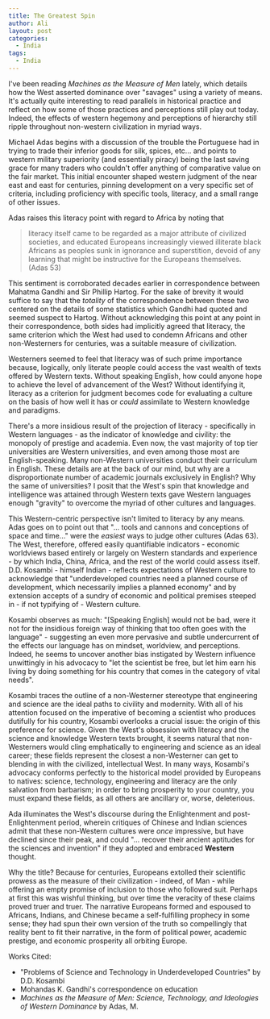 ```yaml
---
title: The Greatest Spin
author: Ali
layout: post
categories:
  - India
tags:
  - India
---
```

I've been reading *Machines as the Measure of Men* lately, which details how the West asserted dominance over "savages" using a variety of means. It's actually quite interesting to read parallels in historical practice and reflect on how some of those practices and perceptions still play out today. Indeed, the effects of western hegemony and perceptions of hierarchy still ripple throughout non-western civilization in myriad ways.

Michael Adas begins with a discussion of the trouble the Portuguese had in trying to trade their inferior goods for silk, spices, etc... and points to western military superiority (and essentially piracy) being the last saving grace for many traders who couldn't offer anything of comparative value on the fair market. This initial encounter shaped western judgment of the near east and east for centuries, pinning development on a very specific set of criteria, including proficiency with specific tools, literacy, and a small range of other issues.

Adas raises this literacy point with regard to Africa by noting that

> literacy itself came to be regarded as a major attribute of civilized societies, and educated Europeans increasingly viewed illiterate black Africans as peoples sunk in ignorance and superstition, devoid of any learning that might be instructive for the Europeans themselves. (Adas 53)

This sentiment is corroborated decades earlier in correspondence between Mahatma Gandhi and Sir Phillip Hartog. For the sake of brevity it would suffice to say that the *totality* of the correspondence between these two centered on the details of some statistics which Gandhi had quoted and seemed suspect to Hartog. Without acknowledging this point at any point in their correspondence, both sides had implicitly agreed that literacy, the same criterion which the West had used to condemn Africans and other non-Westerners for centuries, was a suitable measure of civilization.

Westerners seemed to feel that literacy was of such prime importance because, logically, only literate people could access the vast wealth of texts offered by Western texts. Without speaking English, how could anyone hope to achieve the level of advancement of the West? Without identifying it, literacy as a criterion for judgment becomes code for evaluating a culture on the basis of how well it has or *could* assimilate to Western knowledge and paradigms.

There's a more insidious result of the projection of literacy - specifically in Western languages - as the indicator of knowledge and civility: the monopoly of prestige and academia. Even now, the vast majority of top tier universities are Western universities, and even among those most are English-speaking. Many non-Western universities conduct their curriculum in English. These details are at the back of our mind, but why are a disproportionate number of academic journals exclusively in English? Why the same of universities? I posit that the West's spin that knowledge and intelligence was attained through Western texts gave Western languages enough "gravity" to overcome the myriad of other cultures and languages.

This Western-centric perspective isn't limited to literacy by any means. Adas goes on to point out that "... tools and cannons and conceptions of space and time..." were the *easiest* ways to judge other cultures (Adas 63). The West, therefore, offered easily quantifiable indicators - economic worldviews based entirely or largely on Western standards and experience - by which India, China, Africa, and the rest of the world could assess itself. D.D. Kosambi - himself Indian - reflects expectations of Western culture to acknowledge that "underdeveloped countries need a planned course of development, which necessarily implies a planned economy" and by extension accepts of a sundry of economic and political premises steeped in - if not typifying of - Western culture.

Kosambi observes as much: "[Speaking English] would not be bad, were it not for the insidious foreign way of thinking that too often goes with the language" - suggesting an even more pervasive and subtle undercurrent of the effects our language has on mindset, worldview, and perceptions. Indeed, he seems to uncover another bias instigated by Western influence unwittingly in his advocacy to "let the scientist be free, but let him earn his living by doing something for his country that comes in the category of vital needs".

Kosambi traces the outline of a non-Westerner stereotype that engineering and science are the ideal paths to civility and modernity. With all of his attention focused on the imperative of becoming a scientist who produces dutifully for his country, Kosambi overlooks a crucial issue: the origin of this preference for science. Given the West's obsession with literacy and the science and knowledge Western texts brought, it seems natural that non-Westerners would cling emphatically to engineering and science as an ideal career; these fields represent the closest a non-Westerner can get to blending in with the civilized, intellectual West. In many ways, Kosambi's advocacy conforms perfectly to the historical model provided by Europeans to natives: science, technology, engineering and literacy are the only salvation from barbarism; in order to bring prosperity to your country, you must expand these fields, as all others are ancillary or, worse, deleterious.

Ada illuminates the West's discourse during the Enlightenment and post-Enlightenment period, wherein critiques of Chinese and Indian sciences admit that these non-Western cultures were *once* impressive, but have declined since their peak, and could "... recover their ancient aptitudes for the sciences and invention" if they adopted and embraced **Western** thought.

Why the title? Because for centuries, Europeans extolled their scientific prowess as the measure of their civilization - indeed, of Man - while offering an empty promise of inclusion to those who followed suit. Perhaps at first this was wishful thinking, but over time the veracity of these claims proved truer and truer. The narrative Europeans formed and espoused to Africans, Indians, and Chinese became a self-fulfilling prophecy in some sense; they had spun their own version of the truth so compellingly that reality bent to fit their narrative, in the form of political power, academic prestige, and economic prosperity all orbiting Europe.

Works Cited:

*   "Problems of Science and Technology in Underdeveloped Countries" by D.D. Kosambi
*   Mohandas K. Gandhi's correspondence on education
*   *Machines as the Measure of Men: Science, Technology, and Ideologies of Western Dominance* by Adas, M.
